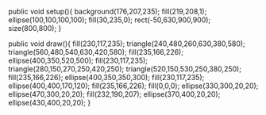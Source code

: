 public void setup(){
  background(176,207,235);
  fill(219,208,1);
  ellipse(100,100,100,100);
  fill(30,235,0);
  rect(-50,630,900,900);
  size(800,800);
}

public void draw(){
  fill(230,117,235);
  triangle(240,480,260,630,380,580);
  triangle(560,480,540,630,420,580);
  fill(235,166,226);
  ellipse(400,350,520,500);
  fill(230,117,235);
  triangle(280,150,270,250,420,250);
  triangle(520,150,530,250,380,250);
  fill(235,166,226);
  ellipse(400,350,350,300);
  fill(230,117,235);
  ellipse(400,400,170,120);
  fill(235,166,226);
  fill(0,0,0);
  ellipse(330,300,20,20);
  ellipse(470,300,20,20);
  fill(232,190,207);
  ellipse(370,400,20,20);
  ellipse(430,400,20,20);
}
